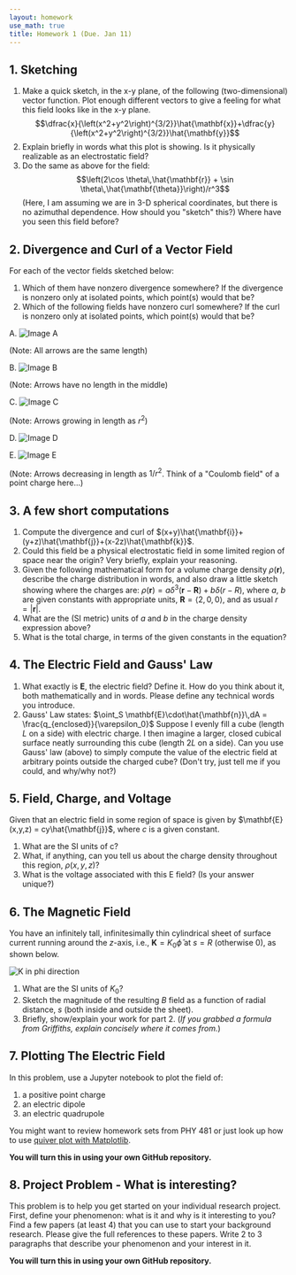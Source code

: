 ```yaml
---
layout: homework
use_math: true
title: Homework 1 (Due. Jan 11)
---
```


## 1. Sketching

1. Make a quick sketch, in the x-y plane, of the following (two-dimensional) vector function. Plot enough different vectors to give a feeling for what this field looks like in the x-y plane.
$$\dfrac{x}{\left(x^2+y^2\right)^{3/2}}\hat{\mathbf{x}}+\dfrac{y}{\left(x^2+y^2\right)^{3/2}}\hat{\mathbf{y}}$$
2. Explain briefly in words what this plot is showing. Is it physically realizable as an electrostatic field?
3. Do the same as above for the field:
$$\left(2\cos \theta\,\hat{\mathbf{r}} + \sin \theta\,\hat{\mathbf{\theta}}\right)/r^3$$
(Here, I am assuming we are in 3-D spherical coordinates, but there is no azimuthal dependence. How should you "sketch" this?) Where have you seen this field before?

## 2. Divergence and Curl of a Vector Field

For each of the vector fields sketched below:

1. Which of them have nonzero divergence somewhere? If the divergence is nonzero only at isolated points, which point(s) would that be?
2. Which of the following fields have nonzero curl somewhere? If the curl is nonzero only at isolated points, which point(s) would that be?

A. ![Image A][a]

(Note: All arrows are the same length)

B. ![Image B][b]

(Note: Arrows have no length in the middle)

C. ![Image C][c]

(Note: Arrows growing in length as $r^2$)

D. ![Image D][d]

E. ![Image E][e]

(Note: Arrows decreasing in length as $1/r^2$.  Think of a "Coulomb field" of a point charge here...)

## 3. A few short computations

1. Compute the divergence and curl of $(x+y)\hat{\mathbf{i}}+(y+z)\hat{\mathbf{j}}+(x-2z)\hat{\mathbf{k}}$.
2. Could this field be a physical electrostatic field in some limited region of space near the origin? Very briefly, explain your reasoning.
3. Given the following mathematical form for a volume charge density $\rho(\mathbf{r})$, describe the charge distribution in words, and also draw a little sketch showing where the charges are: $\rho(\mathbf{r}) = a\delta^3(\mathbf{r}-\mathbf{R}) + b\delta(r-R)$, where $a$, $b$ are given constants with appropriate units, $\mathbf{R}=\langle 2,0,0\rangle$, and as usual $r = \lvert\mathbf{r}\rvert$.
4. What are the (SI metric) units of $a$ and $b$ in the charge density expression above?
5. What is the total charge, in terms of the given constants in the equation?

## 4. The Electric Field and Gauss' Law

1. What exactly is $\mathbf{E}$, the electric field? Define it. How do you think about it, both mathematically and in words. Please define any technical words you introduce.
2. Gauss' Law states: $\oint_S \mathbf{E}\cdot\hat{\mathbf{n}}\,dA = \frac{q_{enclosed}}{\varepsilon_0}$
Suppose I evenly fill a cube (length $L$ on a side) with electric charge. I then imagine a larger, closed cubical surface neatly surrounding this cube (length $2L$ on a side). Can you use Gauss' law (above) to simply compute the value of the electric field at arbitrary points outside the charged cube? (Don't try, just tell me if you could, and why/why not?)

## 5. Field, Charge, and Voltage

Given that an electric field in some region of space is given by $\mathbf{E}(x,y,z) = cy\hat{\mathbf{j}}$, where $c$ is a given constant.

1. What are the SI units of c?
2. What, if anything, can you tell us about the charge density throughout this region, $\rho(x,y,z)$?
3. What is the voltage associated with this E field? (Is your answer unique?)

## 6. The Magnetic Field

You have an infinitely tall, infinitesimally thin cylindrical sheet of surface current running around the $z$-axis, i.e., $\mathbf{K} = K_0 \hat{\phi}$ at $s=R$ (otherwise 0), as shown below.

![K in phi direction][K]

1. What are the SI units of $K_0$?
2. Sketch the magnitude of the resulting $B$ field as a function of radial distance, $s$
(both inside and outside the sheet).
3. Briefly, show/explain your work for part 2. (*If you grabbed a formula from Griffiths, explain concisely where it comes from.*)

[a]: ./images/hw1/a.png
[b]: ./images/hw1/b.png
[c]: ./images/hw1/c.png
[d]: ./images/hw1/d.png
[e]: ./images/hw1/e.png
[K]: ./images/hw1/K_phi.png

## 7. Plotting The Electric Field

In this problem, use a Jupyter notebook to plot the field of:

1. a positive point charge
2. an electric dipole
3. an electric quadrupole

You might want to review homework sets from PHY 481 or just look up how to use [quiver plot with Matplotlib](http://matplotlib.org/examples/pylab_examples/quiver_demo.html).

**You will turn this in using your own GitHub repository.**

## 8. Project Problem - What is interesting?

This problem is to help you get started on your individual research project. First, define your phenomenon: what is it and why is it interesting to you? Find a few papers (at least 4) that you can use to start your background research. Please give the full references to these papers. Write 2 to 3 paragraphs that describe your phenomenon and your interest in it.

**You will turn this in using your own GitHub repository.**
